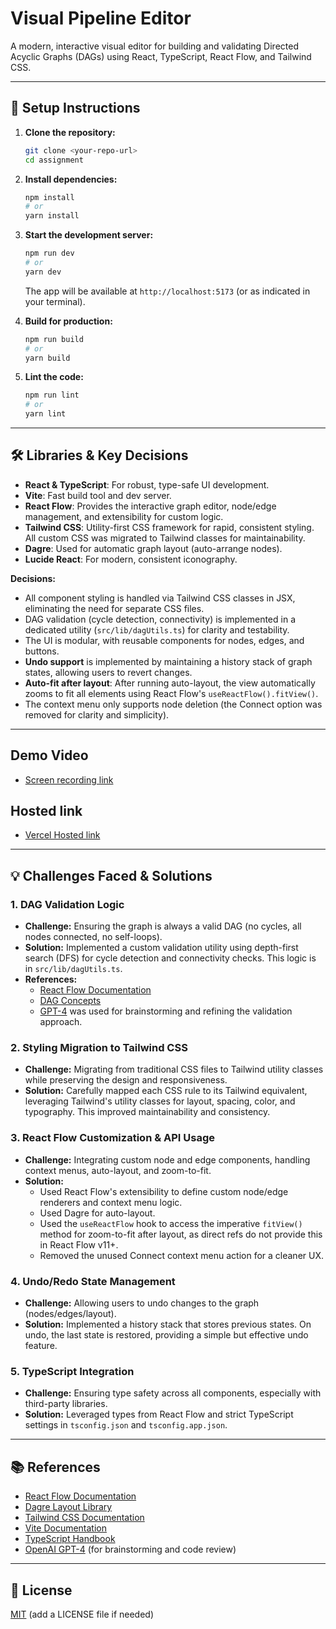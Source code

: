 # Visual Pipeline Editor

A modern, interactive visual editor for building and validating Directed Acyclic Graphs (DAGs) using React, TypeScript, React Flow, and Tailwind CSS.

---

## 🚀 Setup Instructions

1. **Clone the repository:**

   ```bash
   git clone <your-repo-url>
   cd assignment
   ```
2. **Install dependencies:**

   ```bash
   npm install
   # or
   yarn install
   ```
3. **Start the development server:**

   ```bash
   npm run dev
   # or
   yarn dev
   ```

   The app will be available at `http://localhost:5173` (or as indicated in your terminal).
4. **Build for production:**

   ```bash
   npm run build
   # or
   yarn build
   ```
5. **Lint the code:**

   ```bash
   npm run lint
   # or
   yarn lint
   ```

---

## 🛠️ Libraries & Key Decisions

- **React & TypeScript**: For robust, type-safe UI development.
- **Vite**: Fast build tool and dev server.
- **React Flow**: Provides the interactive graph editor, node/edge management, and extensibility for custom logic.
- **Tailwind CSS**: Utility-first CSS framework for rapid, consistent styling. All custom CSS was migrated to Tailwind classes for maintainability.
- **Dagre**: Used for automatic graph layout (auto-arrange nodes).
- **Lucide React**: For modern, consistent iconography.

**Decisions:**

- All component styling is handled via Tailwind CSS classes in JSX, eliminating the need for separate CSS files.
- DAG validation (cycle detection, connectivity) is implemented in a dedicated utility (`src/lib/dagUtils.ts`) for clarity and testability.
- The UI is modular, with reusable components for nodes, edges, and buttons.
- **Undo support** is implemented by maintaining a history stack of graph states, allowing users to revert changes.
- **Auto-fit after layout**: After running auto-layout, the view automatically zooms to fit all elements using React Flow's `useReactFlow().fitView()`.
- The context menu only supports node deletion (the Connect option was removed for clarity and simplicity).

---

## Demo Video
- [Screen recording link](https://drive.google.com/file/d/12Rhdy1gCN8D-v7QjTKvmRglRcTEcEP25/view?usp=sharing/)

## Hosted link
- [Vercel Hosted link](https://nextem-assignment.vercel.app/)
---

## 💡 Challenges Faced & Solutions

### 1. **DAG Validation Logic**

- **Challenge:** Ensuring the graph is always a valid DAG (no cycles, all nodes connected, no self-loops).
- **Solution:** Implemented a custom validation utility using depth-first search (DFS) for cycle detection and connectivity checks. This logic is in `src/lib/dagUtils.ts`.
- **References:**
  - [React Flow Documentation](https://reactflow.dev/docs/)
  - [DAG Concepts](https://en.wikipedia.org/wiki/Directed_acyclic_graph)
  - [GPT-4](https://chat.openai.com/) was used for brainstorming and refining the validation approach.

### 2. **Styling Migration to Tailwind CSS**

- **Challenge:** Migrating from traditional CSS files to Tailwind utility classes while preserving the design and responsiveness.
- **Solution:** Carefully mapped each CSS rule to its Tailwind equivalent, leveraging Tailwind's utility classes for layout, spacing, color, and typography. This improved maintainability and consistency.

### 3. **React Flow Customization & API Usage**

- **Challenge:** Integrating custom node and edge components, handling context menus, auto-layout, and zoom-to-fit.
- **Solution:**
  - Used React Flow's extensibility to define custom node/edge renderers and context menu logic.
  - Used Dagre for auto-layout.
  - Used the `useReactFlow` hook to access the imperative `fitView()` method for zoom-to-fit after layout, as direct refs do not provide this in React Flow v11+.
  - Removed the unused Connect context menu action for a cleaner UX.

### 4. **Undo/Redo State Management**

- **Challenge:** Allowing users to undo changes to the graph (nodes/edges/layout).
- **Solution:** Implemented a history stack that stores previous states. On undo, the last state is restored, providing a simple but effective undo feature.

### 5. **TypeScript Integration**

- **Challenge:** Ensuring type safety across all components, especially with third-party libraries.
- **Solution:** Leveraged types from React Flow and strict TypeScript settings in `tsconfig.json` and `tsconfig.app.json`.

---

## 📚 References

- [React Flow Documentation](https://reactflow.dev/docs/)
- [Dagre Layout Library](https://github.com/dagrejs/dagre)
- [Tailwind CSS Documentation](https://tailwindcss.com/docs/)
- [Vite Documentation](https://vitejs.dev/)
- [TypeScript Handbook](https://www.typescriptlang.org/docs/)
- [OpenAI GPT-4](https://chat.openai.com/) (for brainstorming and code review)

---

## 📄 License

[MIT](./LICENSE) (add a LICENSE file if needed)

